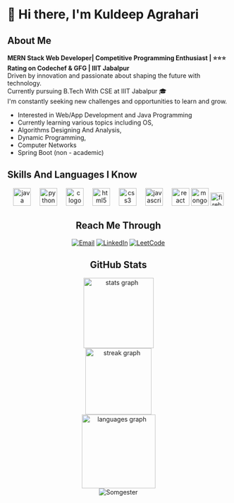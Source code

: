 # 👋 Hi there, I'm Kuldeep Agrahari

## About Me

<b> MERN Stack Web Developer| Competitive Programming Enthusiast | ⭐⭐⭐ Rating on Codechef & GFG | IIIT Jabalpur</b>
<br />
Driven by innovation and passionate about shaping the future with technology. 
<br />
Currently pursuing B.Tech With CSE at IIIT Jabalpur 🎓
<br />
I'm constantly seeking new challenges and opportunities to learn and grow.
<br />
- Interested in Web/App Development and Java Programming
- Currently learning various topics including OS,
- Algorithms Designing And Analysis,
- Dynamic Programming,
- Computer Networks
- Spring Boot (non - academic)

## Skills And Languages I Know
<div align="center">
<img src="https://cdn.jsdelivr.net/gh/devicons/devicon/icons/java/java-original.svg" height="40" alt="java logo"  />
  <img width="12" />
  <img src="https://cdn.jsdelivr.net/gh/devicons/devicon/icons/python/python-original.svg" height="40" alt="python logo"  />
  <img width="12" />
  <img src="https://cdn.jsdelivr.net/gh/devicons/devicon/icons/c/c-original.svg" height="40" alt="c logo"  />
  <img width="12" />
  <img src="https://cdn.jsdelivr.net/gh/devicons/devicon/icons/html5/html5-original.svg" height="40" alt="html5 logo"  />
  <img width="12" />
  <img src="https://cdn.jsdelivr.net/gh/devicons/devicon/icons/css3/css3-original.svg" height="40" alt="css3 logo"  />
  <img width="12" />
  <img src="https://cdn.jsdelivr.net/gh/devicons/devicon/icons/javascript/javascript-original.svg" height="40" alt="javascript logo"  />
  <img width="12" />
  <img src="https://cdn.jsdelivr.net/gh/devicons/devicon/icons/react/react-original.svg" height="40" alt="react logo"  />
  <img src="https://cdn.jsdelivr.net/gh/devicons/devicon@latest/icons/mongodb/mongodb-original.svg" height="40" alt="mongo db" />
<img src="https://cdn.jsdelivr.net/gh/devicons/devicon/icons/firebase/firebase-plain.svg" height="30" alt="firebase logo" title="Firebase" />


## Reach Me Through
[![Email](https://img.shields.io/badge/-Email-red?style=for-the-badge&logo=gmail&logoColor=white)](mailto:dhruvratmele13@gmail.com)
[![LinkedIn](https://img.shields.io/badge/-LinkedIn-blue?style=for-the-badge&logo=linkedin&logoColor=white)](https://www.linkedin.com/in/dhruv-ratmele-8bb167259)
[![LeetCode](https://img.shields.io/badge/-LeetCode-FFA116?style=for-the-badge&logo=leetcode&logoColor=white)](https://leetcode.com/somgester13/)

## GitHub Stats
<div align="center">
  <img src="https://github-readme-stats.vercel.app/api?username=Somgester&hide_title=false&hide_rank=false&show_icons=true&include_all_commits=true&count_private=true&disable_animations=false&theme=react&locale=en&hide_border=true&order=1" height="159" alt="stats graph" /> <br>
  <img src="https://streak-stats.demolab.com?user=Somgester&locale=en&mode=daily&theme=react&hide_border=true&border_radius=5&order=3" height="150" alt="streak graph" /> <br>
  <img src="https://github-readme-stats.vercel.app/api/top-langs?username=Somgester&locale=en&hide_title=false&layout=compact&card_width=320&langs_count=5&theme=react&hide_border=true&order=2" height="167" alt="languages graph"  />
</div>
<div align = "center">
<img src="https://komarev.com/ghpvc/?username=Somgester&label=Profile%20views&color=0e75b6&style=flat" alt="Somgester" /> </p>
</div>
</div>
